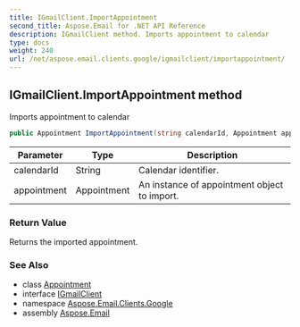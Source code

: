 ```yaml
---
title: IGmailClient.ImportAppointment
second_title: Aspose.Email for .NET API Reference
description: IGmailClient method. Imports appointment to calendar
type: docs
weight: 240
url: /net/aspose.email.clients.google/igmailclient/importappointment/
---
```

## IGmailClient.ImportAppointment method

Imports appointment to calendar

```csharp
public Appointment ImportAppointment(string calendarId, Appointment appointment)
```

| Parameter | Type | Description |
| --- | --- | --- |
| calendarId | String | Calendar identifier. |
| appointment | Appointment | An instance of appointment object to import. |

### Return Value

Returns the imported appointment.

### See Also

* class [Appointment](../../../aspose.email.calendar/appointment/)
* interface [IGmailClient](../)
* namespace [Aspose.Email.Clients.Google](../../igmailclient/)
* assembly [Aspose.Email](../../../)


